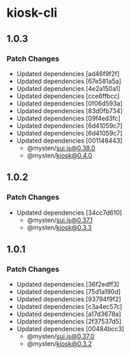 # kiosk-cli

## 1.0.3

### Patch Changes

- Updated dependencies [ad46f9f2f]
- Updated dependencies [67e581a5a]
- Updated dependencies [4e2a150a1]
- Updated dependencies [cce6ffbcc]
- Updated dependencies [0f06d593a]
- Updated dependencies [83d0fb734]
- Updated dependencies [09f4ed3fc]
- Updated dependencies [6d41059c7]
- Updated dependencies [6d41059c7]
- Updated dependencies [001148443]
  - @mysten/sui.js@0.38.0
  - @mysten/kiosk@0.4.0

## 1.0.2

### Patch Changes

- Updated dependencies [34cc7d610]
  - @mysten/sui.js@0.37.1
  - @mysten/kiosk@0.3.3

## 1.0.1

### Patch Changes

- Updated dependencies [36f2edff3]
- Updated dependencies [75d1a190d]
- Updated dependencies [93794f9f2]
- Updated dependencies [c3a4ec57c]
- Updated dependencies [a17d3678a]
- Updated dependencies [2f37537d5]
- Updated dependencies [00484bcc3]
  - @mysten/sui.js@0.37.0
  - @mysten/kiosk@0.3.2
